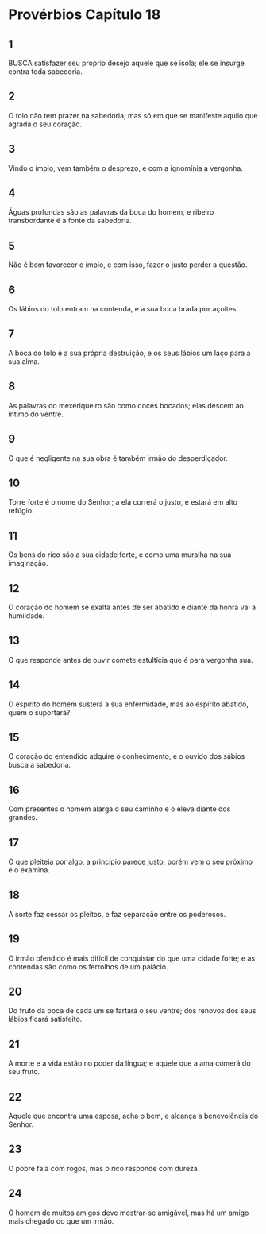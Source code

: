 # Provérbios Capítulo 18

## 1
BUSCA satisfazer seu próprio desejo aquele que se isola; ele se insurge contra toda sabedoria.

## 2
O tolo não tem prazer na sabedoria, mas só em que se manifeste aquilo que agrada o seu coração.

## 3
Vindo o ímpio, vem também o desprezo, e com a ignomínia a vergonha.

## 4
Águas profundas são as palavras da boca do homem, e ribeiro transbordante é a fonte da sabedoria.

## 5
Não é bom favorecer o ímpio, e com isso, fazer o justo perder a questão.

## 6
Os lábios do tolo entram na contenda, e a sua boca brada por açoites.

## 7
A boca do tolo é a sua própria destruição, e os seus lábios um laço para a sua alma.

## 8
As palavras do mexeriqueiro são como doces bocados; elas descem ao íntimo do ventre.

## 9
O que é negligente na sua obra é também irmão do desperdiçador.

## 10
Torre forte é o nome do Senhor; a ela correrá o justo, e estará em alto refúgio.

## 11
Os bens do rico são a sua cidade forte, e como uma muralha na sua imaginação.

## 12
O coração do homem se exalta antes de ser abatido e diante da honra vai a humildade.

## 13
O que responde antes de ouvir comete estultícia que é para vergonha sua.

## 14
O espírito do homem susterá a sua enfermidade, mas ao espírito abatido, quem o suportará?

## 15
O coração do entendido adquire o conhecimento, e o ouvido dos sábios busca a sabedoria.

## 16
Com presentes o homem alarga o seu caminho e o eleva diante dos grandes.

## 17
O que pleiteia por algo, a princípio parece justo, porém vem o seu próximo e o examina.

## 18
A sorte faz cessar os pleitos, e faz separação entre os poderosos.

## 19
O irmão ofendido é mais difícil de conquistar do que uma cidade forte; e as contendas são como os ferrolhos de um palácio.

## 20
Do fruto da boca de cada um se fartará o seu ventre; dos renovos dos seus lábios ficará satisfeito.

## 21
A morte e a vida estão no poder da língua; e aquele que a ama comerá do seu fruto.

## 22
Aquele que encontra uma esposa, acha o bem, e alcança a benevolência do Senhor.

## 23
O pobre fala com rogos, mas o rico responde com dureza.

## 24
O homem de muitos amigos deve mostrar-se amigável, mas há um amigo mais chegado do que um irmão.

